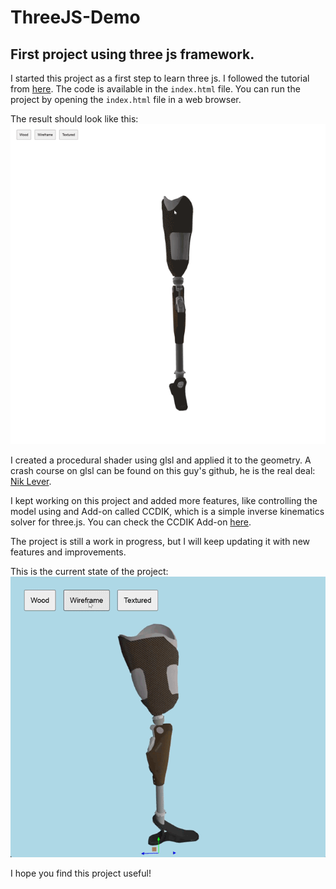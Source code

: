 # ThreeJS-Demo
## First project using three js framework. 

I started this project as a first step to learn three js.
I followed the tutorial from [here](https://threejs.org/docs/index.html#manual/en/introduction/Creating-a-scene).
The code is available in the `index.html` file.
You can run the project by opening the `index.html` file in a web browser.

The result should look like this:
![ThreeJS-Demo](./src/assets/threejs-demo.gif)

I created a procedural shader using glsl and applied it to the geometry.
A crash course on glsl can be found on this guy's github, he is the real deal: [Nik Lever](https://github.com/NikLever).


I kept working on this project and added more features, like controlling the model using and Add-on called CCDIK, which is a simple inverse kinematics solver for three.js.
You can check the CCDIK Add-on [here](https://threejs.org/docs/?q=solver#examples/en/animations/CCDIKSolver). 

The project is still a work in progress, but I will keep updating it with new features and improvements.

This is the current state of the project:
![preview-threejs.gif](src/assets/preview-threejs.gif)

I hope you find this project useful!